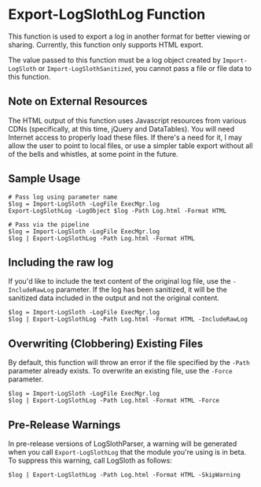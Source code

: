 # Export-LogSlothLog Function

This function is used to export a log in another format for better viewing or sharing.  Currently, this function only supports HTML export.

The value passed to this function must be a log object created by `Import-LogSloth` or `Import-LogSlothSanitized`, you cannot pass a file or file data to this function.

## Note on External Resources

The HTML output of this function uses Javascript resources from various CDNs (specifically, at this time, jQuery and DataTables).  You will need Internet access to properly load these files. If there's a need for it, I may allow the user to point to local files, or use a simpler table export without all of the bells and whistles, at some point in the future.

## Sample Usage

```
# Pass log using parameter name
$log = Import-LogSloth -LogFile ExecMgr.log
Export-LogSlothLog -LogObject $log -Path Log.html -Format HTML

# Pass via the pipeline
$log = Import-LogSloth -LogFile ExecMgr.log
$log | Export-LogSlothLog -Path Log.html -Format HTML
```

## Including the raw log

If you'd like to include the text content of the original log file, use the `-IncludeRawLog` parameter. If the log has been sanitized, it will be the sanitized data included in the output and not the original content.

```
$log = Import-LogSloth -LogFile ExecMgr.log
$log | Export-LogSlothLog -Path Log.html -Format HTML -IncludeRawLog
```

## Overwriting (Clobbering) Existing Files

By default, this function will throw an error if the file specified by the `-Path` parameter already exists.  To overwrite an existing file, use the `-Force` parameter.

```
$log = Import-LogSloth -LogFile ExecMgr.log
$log | Export-LogSlothLog -Path Log.html -Format HTML -Force
```

## Pre-Release Warnings
In pre-release versions of LogSlothParser, a warning will be generated when you call `Export-LogSlothLog` that the module you're using is in beta.  To suppress this warning, call LogSloth as follows:

```
$log | Export-LogSlothLog -Path Log.html -Format HTML -SkipWarning
```
